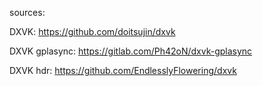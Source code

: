 sources:

DXVK: https://github.com/doitsujin/dxvk

DXVK gplasync: https://gitlab.com/Ph42oN/dxvk-gplasync

DXVK hdr: https://github.com/EndlesslyFlowering/dxvk
